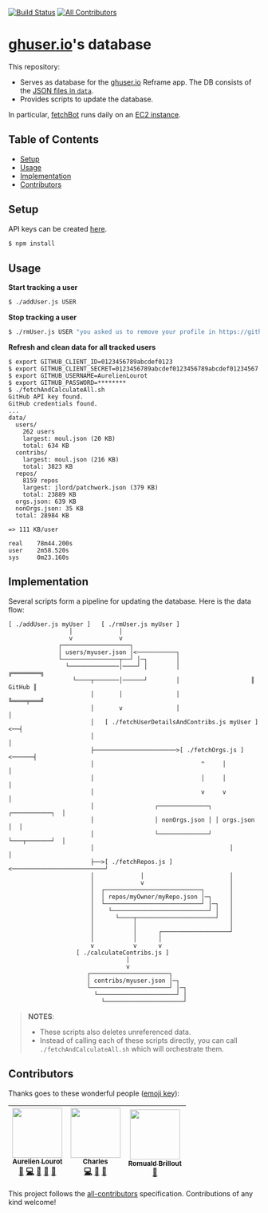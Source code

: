 [![Build Status](https://travis-ci.org/ghuser-io/db.svg?branch=master)](https://travis-ci.org/ghuser-io/db)
[![All Contributors](https://img.shields.io/badge/all_contributors-3-orange.svg?style=flat-square)](#contributors)

# [ghuser.io](https://github.com/ghuser-io/ghuser.io)'s database

This repository:

* Serves as database for the [ghuser.io](https://github.com/ghuser-io/ghuser.io) Reframe app.
  The DB consists of the [JSON files in `data`](data/).
* Provides scripts to update the database.

In particular, [fetchBot](fetchBot/) runs daily on an [EC2 instance](https://github.com/ghuser-io/ghuser.io/blob/master/aws/ec2).

## Table of Contents

<!-- toc -->

- [Setup](#setup)
- [Usage](#usage)
- [Implementation](#implementation)
- [Contributors](#contributors)

<!-- tocstop -->

## Setup

API keys can be created [here](https://github.com/settings/developers).

```bash
$ npm install
```

## Usage

**Start tracking a user**

```bash
$ ./addUser.js USER
```

**Stop tracking a user**

```bash
$ ./rmUser.js USER "you asked us to remove your profile in https://github.com/ghuser-io/ghuser.io/issues/666"
```

**Refresh and clean data for all tracked users**

```
$ export GITHUB_CLIENT_ID=0123456789abcdef0123
$ export GITHUB_CLIENT_SECRET=0123456789abcdef0123456789abcdef01234567
$ export GITHUB_USERNAME=AurelienLourot
$ export GITHUB_PASSWORD=********
$ ./fetchAndCalculateAll.sh
GitHub API key found.
GitHub credentials found.
...
data/
  users/
    262 users
    largest: moul.json (20 KB)
    total: 634 KB
  contribs/
    largest: moul.json (216 KB)
    total: 3823 KB
  repos/
    8159 repos
    largest: jlord/patchwork.json (379 KB)
    total: 23889 KB
  orgs.json: 639 KB
  nonOrgs.json: 35 KB
  total: 28984 KB

=> 111 KB/user

real    78m44.200s
user    2m58.520s
sys     0m23.160s
```

## Implementation

Several scripts form a pipeline for updating the database. Here is the data flow:

```
[ ./addUser.js myUser ]   [ ./rmUser.js myUser ]
                 │             │
                 v             v
              ┌───────────────────┐
              │ users/myuser.json │<───────────┐
              └────────────────┬──┘ │─┐        │
                └──────────────│────┘ │        │                    ╔════════╗
                  └────┬───────│──────┘        │                    ║ GitHub ║
                       │       │               │                    ╚════╤═══╝
                       │       v               │                         │
                       │   [ ./fetchUserDetailsAndContribs.js myUser ]<──┤
                       │                                                 │
                       ├───────────────────────>[ ./fetchOrgs.js ]<──────┤
                       │                              ^     │            │
                       │                              │     │            │
                       │                              v     v            │
                       │                 ┌──────────────┐ ┌───────────┐  │
                       │                 │ nonOrgs.json │ │ orgs.json │  │
                       │                 └──────────────┘ └───┬───────┘  │
                       │                                      │          │
                       ├──>[ ./fetchRepos.js ]<──────────────────────────┘
                       │             │                        │
                       │             v                        │
                       │  ┌───────────────────────────┐       │
                       │  │ repos/myOwner/myRepo.json │─┐     │
                       │  └───────────────────────────┘ │─┐   │
                       │    └───────────────────────────┘ │   │
                       │      └────┬──────────────────────┘   │
                       │           │                          │
                       │           │      ┌───────────────────┘
                       │           │      │
                       v           v      v
                   [ ./calculateContribs.js ]
                                 │
                                 v
                      ┌──────────────────────┐
                      │ contribs/myuser.json │─┐
                      └──────────────────────┘ │─┐
                        └──────────────────────┘ │
                          └──────────────────────┘
```

> **NOTES**:
>
> * These scripts also deletes unreferenced data.
> * Instead of calling each of these scripts directly, you can call `./fetchAndCalculateAll.sh`
>   which will orchestrate them.

## Contributors

Thanks goes to these wonderful people ([emoji key](https://github.com/kentcdodds/all-contributors#emoji-key)):

<!-- ALL-CONTRIBUTORS-LIST:START - Do not remove or modify this section -->
<!-- prettier-ignore -->
| [<img src="https://avatars1.githubusercontent.com/u/11795312?v=4" width="100px;"/><br /><sub><b>Aurelien Lourot</b></sub>](https://ghuser.io/AurelienLourot)<br />[💬](#question-AurelienLourot "Answering Questions") [💻](https://github.com/ghuser-io/db/commits?author=AurelienLourot "Code") [🎨](#design-AurelienLourot "Design") [📖](https://github.com/ghuser-io/db/commits?author=AurelienLourot "Documentation") [👀](#review-AurelienLourot "Reviewed Pull Requests") | [<img src="https://avatars3.githubusercontent.com/u/4883293?v=4" width="100px;"/><br /><sub><b>Charles</b></sub>](https://github.com/wowawiwa)<br />[💻](https://github.com/ghuser-io/db/commits?author=wowawiwa "Code") [📖](https://github.com/ghuser-io/db/commits?author=wowawiwa "Documentation") [🤔](#ideas-wowawiwa "Ideas, Planning, & Feedback") | [<img src="https://avatars2.githubusercontent.com/u/1005638?v=4" width="100px;"/><br /><sub><b>Romuald Brillout</b></sub>](https://twitter.com/brillout)<br />[🤔](#ideas-brillout "Ideas, Planning, & Feedback") |
| :---: | :---: | :---: |
<!-- ALL-CONTRIBUTORS-LIST:END -->

This project follows the [all-contributors](https://github.com/kentcdodds/all-contributors) specification. Contributions of any kind welcome!

